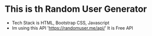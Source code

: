# This is th Random User Generator<br>

- Tech Stack is HTML, Bootstrap CSS, Javascript
- Im using this API 'https://randomuser.me/api/'  It is Free API

